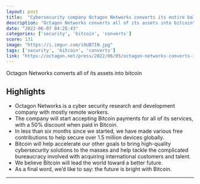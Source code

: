 ```yaml
---
layout: post
title:  "Cybersecurity company Octagon Networks converts its entire balance sheet into Bitcoin. “We will also start accepting payments in bitcoin and offering a discount to encourage the use of bitcoin.”"
description: "Octagon Networks converts all of its assets into bitcoin"
date: "2022-06-07 04:28:43"
categories: ['security', 'bitcoin', 'converts']
score: 131
image: "https://i.imgur.com/ihUB7IN.jpg"
tags: ['security', 'bitcoin', 'converts']
link: "https://octagon.net/press/2022/06/05/octagon-networks-converts-its-balance-sheet-into-bitcoin/"
---
```


Octagon Networks converts all of its assets into bitcoin

## Highlights

- Octagon Networks is a cyber security research and development company with mostly remote workers.
- The company will start accepting Bitcoin payments for all of its services, with a 50% discount when paid in Bitcoin.
- In less than six months since we started, we have made various free contributions to help secure over 1.5 million devices globally.
- Bitcoin will help accelerate our other goals to bring high-quality cybersecurity solutions to the masses and help tackle the complicated bureaucracy involved with acquiring international customers and talent.
- We believe Bitcoin will lead the world toward a better future.
- As a final word, we’d like to say: the future is bright with Bitcoin.

---
